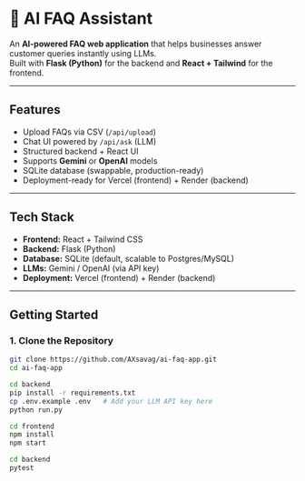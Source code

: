 # 🤖 AI FAQ Assistant

An **AI-powered FAQ web application** that helps businesses answer customer queries instantly using LLMs.  
Built with **Flask (Python)** for the backend and **React + Tailwind** for the frontend.

---

##  Features
-  Upload FAQs via CSV (`/api/upload`)
-  Chat UI powered by `/api/ask` (LLM)
-  Structured backend + React UI
-  Supports **Gemini** or **OpenAI** models
-  SQLite database (swappable, production-ready)
-  Deployment-ready for Vercel (frontend) + Render (backend)

---

##  Tech Stack
- **Frontend:** React + Tailwind CSS  
- **Backend:** Flask (Python)  
- **Database:** SQLite (default, scalable to Postgres/MySQL)  
- **LLMs:** Gemini / OpenAI (via API key)  
- **Deployment:** Vercel (frontend) + Render (backend)

---

##  Getting Started

### 1. Clone the Repository
```bash
git clone https://github.com/AXsavag/ai-faq-app.git
cd ai-faq-app

cd backend
pip install -r requirements.txt
cp .env.example .env   # Add your LLM API key here
python run.py

cd frontend
npm install
npm start

cd backend
pytest

